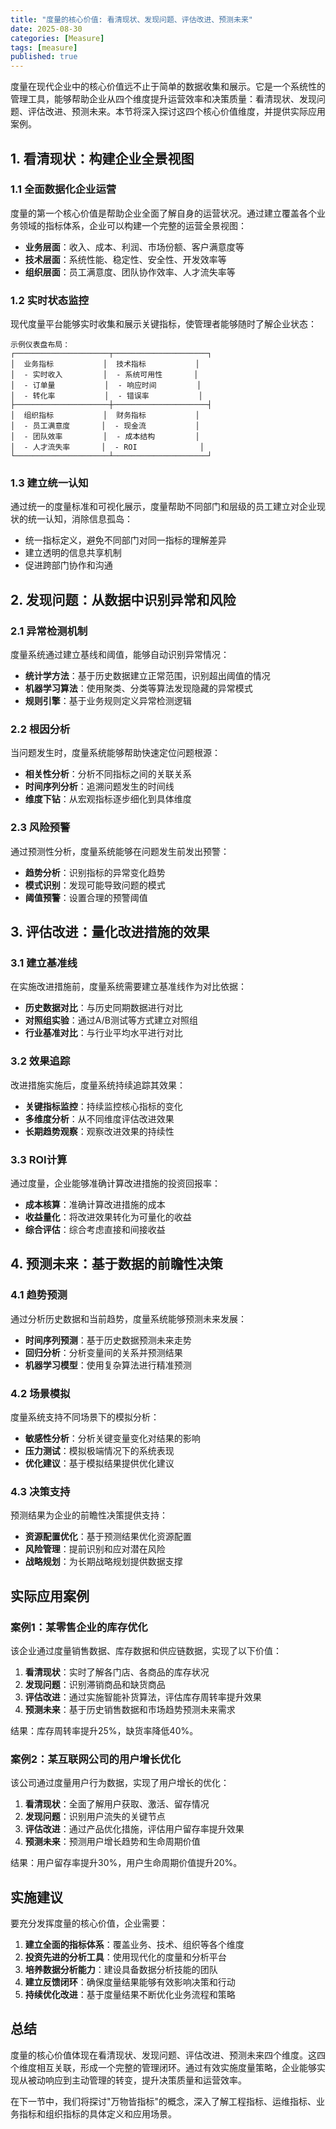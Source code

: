 ```yaml
---
title: "度量的核心价值: 看清现状、发现问题、评估改进、预测未来"
date: 2025-08-30
categories: [Measure]
tags: [measure]
published: true
---
```

度量在现代企业中的核心价值远不止于简单的数据收集和展示。它是一个系统性的管理工具，能够帮助企业从四个维度提升运营效率和决策质量：看清现状、发现问题、评估改进、预测未来。本节将深入探讨这四个核心价值维度，并提供实际应用案例。

## 1. 看清现状：构建企业全景视图

### 1.1 全面数据化企业运营

度量的第一个核心价值是帮助企业全面了解自身的运营状况。通过建立覆盖各个业务领域的指标体系，企业可以构建一个完整的运营全景视图：

- **业务层面**：收入、成本、利润、市场份额、客户满意度等
- **技术层面**：系统性能、稳定性、安全性、开发效率等
- **组织层面**：员工满意度、团队协作效率、人才流失率等

### 1.2 实时状态监控

现代度量平台能够实时收集和展示关键指标，使管理者能够随时了解企业状态：

```
示例仪表盘布局：
┌─────────────────────┬─────────────────────┐
│  业务指标           │  技术指标           │
│  - 实时收入         │  - 系统可用性       │
│  - 订单量           │  - 响应时间         │
│  - 转化率           │  - 错误率           │
├─────────────────────┼─────────────────────┤
│  组织指标           │  财务指标           │
│  - 员工满意度       │  - 现金流           │
│  - 团队效率         │  - 成本结构         │
│  - 人才流失率       │  - ROI              │
└─────────────────────┴─────────────────────┘
```

### 1.3 建立统一认知

通过统一的度量标准和可视化展示，度量帮助不同部门和层级的员工建立对企业现状的统一认知，消除信息孤岛：

- 统一指标定义，避免不同部门对同一指标的理解差异
- 建立透明的信息共享机制
- 促进跨部门协作和沟通

## 2. 发现问题：从数据中识别异常和风险

### 2.1 异常检测机制

度量系统通过建立基线和阈值，能够自动识别异常情况：

- **统计学方法**：基于历史数据建立正常范围，识别超出阈值的情况
- **机器学习算法**：使用聚类、分类等算法发现隐藏的异常模式
- **规则引擎**：基于业务规则定义异常检测逻辑

### 2.2 根因分析

当问题发生时，度量系统能够帮助快速定位问题根源：

- **相关性分析**：分析不同指标之间的关联关系
- **时间序列分析**：追溯问题发生的时间线
- **维度下钻**：从宏观指标逐步细化到具体维度

### 2.3 风险预警

通过预测性分析，度量系统能够在问题发生前发出预警：

- **趋势分析**：识别指标的异常变化趋势
- **模式识别**：发现可能导致问题的模式
- **阈值预警**：设置合理的预警阈值

## 3. 评估改进：量化改进措施的效果

### 3.1 建立基准线

在实施改进措施前，度量系统需要建立基准线作为对比依据：

- **历史数据对比**：与历史同期数据进行对比
- **对照组实验**：通过A/B测试等方式建立对照组
- **行业基准对比**：与行业平均水平进行对比

### 3.2 效果追踪

改进措施实施后，度量系统持续追踪其效果：

- **关键指标监控**：持续监控核心指标的变化
- **多维度分析**：从不同维度评估改进效果
- **长期趋势观察**：观察改进效果的持续性

### 3.3 ROI计算

通过度量，企业能够准确计算改进措施的投资回报率：

- **成本核算**：准确计算改进措施的成本
- **收益量化**：将改进效果转化为可量化的收益
- **综合评估**：综合考虑直接和间接收益

## 4. 预测未来：基于数据的前瞻性决策

### 4.1 趋势预测

通过分析历史数据和当前趋势，度量系统能够预测未来发展：

- **时间序列预测**：基于历史数据预测未来走势
- **回归分析**：分析变量间的关系并预测结果
- **机器学习模型**：使用复杂算法进行精准预测

### 4.2 场景模拟

度量系统支持不同场景下的模拟分析：

- **敏感性分析**：分析关键变量变化对结果的影响
- **压力测试**：模拟极端情况下的系统表现
- **优化建议**：基于模拟结果提供优化建议

### 4.3 决策支持

预测结果为企业的前瞻性决策提供支持：

- **资源配置优化**：基于预测结果优化资源配置
- **风险管理**：提前识别和应对潜在风险
- **战略规划**：为长期战略规划提供数据支撑

## 实际应用案例

### 案例1：某零售企业的库存优化

该企业通过度量销售数据、库存数据和供应链数据，实现了以下价值：

1. **看清现状**：实时了解各门店、各商品的库存状况
2. **发现问题**：识别滞销商品和缺货商品
3. **评估改进**：通过实施智能补货算法，评估库存周转率提升效果
4. **预测未来**：基于历史销售数据和市场趋势预测未来需求

结果：库存周转率提升25%，缺货率降低40%。

### 案例2：某互联网公司的用户增长优化

该公司通过度量用户行为数据，实现了用户增长的优化：

1. **看清现状**：全面了解用户获取、激活、留存情况
2. **发现问题**：识别用户流失的关键节点
3. **评估改进**：通过产品优化措施，评估用户留存率提升效果
4. **预测未来**：预测用户增长趋势和生命周期价值

结果：用户留存率提升30%，用户生命周期价值提升20%。

## 实施建议

要充分发挥度量的核心价值，企业需要：

1. **建立全面的指标体系**：覆盖业务、技术、组织等各个维度
2. **投资先进的分析工具**：使用现代化的度量和分析平台
3. **培养数据分析能力**：建设具备数据分析技能的团队
4. **建立反馈闭环**：确保度量结果能够有效影响决策和行动
5. **持续优化改进**：基于度量结果不断优化业务流程和策略

## 总结

度量的核心价值体现在看清现状、发现问题、评估改进、预测未来四个维度。这四个维度相互关联，形成一个完整的管理闭环。通过有效实施度量策略，企业能够实现从被动响应到主动管理的转变，提升决策质量和运营效率。

在下一节中，我们将探讨"万物皆指标"的概念，深入了解工程指标、运维指标、业务指标和组织指标的具体定义和应用场景。